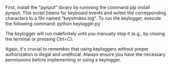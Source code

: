 First, install the "pynput" library by runnning the command pip install pynput.
This script listens for keyboard events and writes the corresponding characters to a file named "keystrokes.log". To run the keylogger, execute the following command:
python keylogger.py

The keylogger will run indefinitely until you manually stop it (e.g., by closing the terminal or pressing Ctrl+C).

Again, it's crucial to remember that using keyloggers without proper authorization is illegal and unethical. Always ensure you have the necessary permissions before implementing or using a keylogger.
